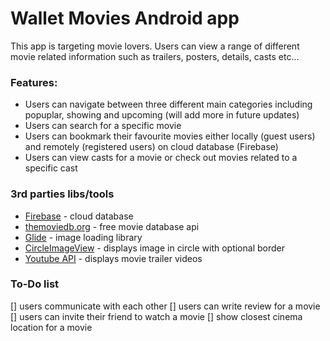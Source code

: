 # Wallet Movies Android app

This app is targeting movie lovers. Users can view a range of different movie related information such as trailers, posters, details, casts etc...

### Features:

* Users can navigate between three different main categories including popuplar, showing and upcoming (will add more in future updates)
* Users can search for a specific movie
* Users can bookmark their favourite movies either locally (guest users) and remotely (registered users) on cloud database (Firebase)
* Users can view casts for a movie or check out movies related to a specific cast

### 3rd parties libs/tools

* [Firebase](https://firebase.google.com/) - cloud database
* [themoviedb.org](https://www.themoviedb.org/) - free movie database api
* [Glide](https://github.com/bumptech/glide) - image loading library
* [CircleImageView](https://github.com/hdodenhof/CircleImageView) - displays image in circle with optional border
* [Youtube API](https://developers.google.com/youtube/) - displays movie trailer videos

### To-Do list
[] users communicate with each other
[] users can write review for a movie
[] users can invite their friend to watch a movie
[] show closest cinema location for a movie
